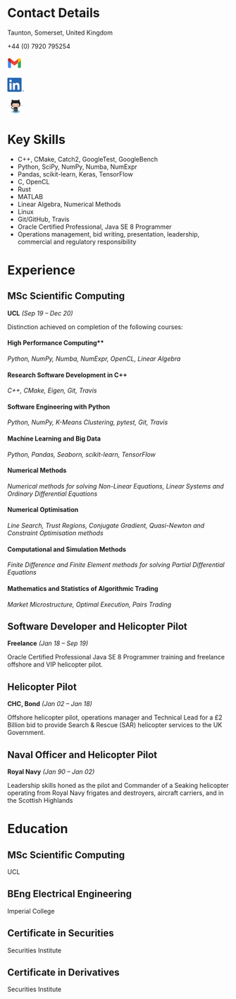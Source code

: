 # Contact Details

Taunton, Somerset, United Kingdom

+44 (0) 7920 795254

[<img src="Gmail.png" height="32">](mailto:johnduffymsc@gmail.com)

[<img src="LI.png" height="32">](https://www.linkedin.com/in/johnduffymsc)

[<img src="Octocat.jpg" height="32">](https://github.com/johnduffymsc)

# Key Skills

- C++, CMake, Catch2, GoogleTest, GoogleBench
- Python, SciPy, NumPy, Numba, NumExpr
- Pandas, scikit-learn, Keras, TensorFlow
- C, OpenCL
- Rust
- MATLAB
- Linear Algebra, Numerical Methods
- Linux
- Git/GitHub, Travis
- Oracle Certified Professional, Java SE 8 Programmer
- Operations management, bid writing, presentation, leadership, commercial and regulatory responsibility

# Experience

## MSc Scientific Computing
**UCL** _(Sep 19 – Dec 20)_

Distinction achieved on completion of the following courses:

#### High Performance Computing**
_Python, NumPy, Numba, NumExpr, OpenCL, Linear Algebra_

#### Research Software Development in C++
_C++, CMake, Eigen, Git, Travis_

#### Software Engineering with Python
_Python, NumPy, K-Means Clustering, pytest, Git, Travis_

#### Machine Learning and Big Data
_Python, Pandas, Seaborn, scikit-learn, TensorFlow_

#### Numerical Methods
_Numerical methods for solving Non-Linear Equations, Linear Systems and Ordinary Differential Equations_

#### Numerical Optimisation
_Line Search, Trust Regions, Conjugate Gradient, Quasi-Newton and Constraint Optimisation methods_

#### Computational and Simulation Methods
_Finite Difference and Finite Element methods for solving Partial Differential Equations_

#### Mathematics and Statistics of Algorithmic Trading
_Market Microstructure, Optimal Execution, Pairs Trading_

## Software Developer and Helicopter Pilot
**Freelance** _(Jan 18 – Sep 19)_

Oracle Certified Professional Java SE 8 Programmer training and freelance offshore and VIP helicopter pilot. 

## Helicopter Pilot
**CHC, Bond** _(Jan 02 – Jan 18)_

Offshore helicopter pilot, operations manager and Technical Lead for a £2 Billion bid to provide Search & Rescue (SAR) helicopter services to the UK Government.

## Naval Officer and Helicopter Pilot
**Royal Navy** _(Jan 90 – Jan 02)_

Leadership skills honed as the pilot and Commander of a Seaking helicopter operating from Royal Navy frigates and destroyers, aircraft carriers, and in the Scottish Highlands

# Education

## MSc Scientific Computing

UCL

## BEng Electrical Engineering

Imperial College

## Certificate in Securities

Securities Institute

## Certificate in Derivatives

Securities Institute
